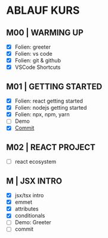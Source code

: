 # ABLAUF KURS

## M00 | WARMING UP

- [x] Folien: greeter
- [x] Folien: vs code
- [x] Folien: git & github
- [x] VSCode Shortcuts

## M01 | GETTING STARTED

- [x] Folien: react getting started
- [x] Folien: nodejs getting started
- [x] Folien: npx, npm, yarn
- [ ] Demo
- [x] [Commit](https://github.com/ppedvAG/2020-12-03-react-VC/commit/b284e8fa7606a79b1dab17b797cb2c7263c3fa6c)

## M02 | REACT PROJECT

- [ ] react ecosystem

## M | JSX INTRO

- [x] jsx/tsx intro
- [x] emmet
- [x] attributes
- [x] conditionals
- [ ] Demo: Greeter
- [ ] commit

<!-- 
## M | REACT ELEMENTS

- [ ] elements

## M | FUNCTION COMPONENTS AND PROPS

- [ ] components
- [ ] props
- [ ] props.children
- [ ] components as props

## M | JSX CONTINUED

- [ ] iterating elements

## M | COMPONENTS AND STATE

- [ ] class components
- [ ] constructor
- [ ] state
- [ ] use state hook
- [ ] components in state

## M | REACT & FORMS

- [ ] forms

## M | COMPONENTS LIFECYCLE

- [ ] lifecycle methods
- [ ] use effect hook

## M | COMPONENTS COMMUNICATION

- [ ] lifting state up
- [ ] specialization

## M | SSR

- [ ] ssr vs csr
- [ ] react & ssr

## M | REDUX

- [ ] redux
- [ ] react-redux

 -->
